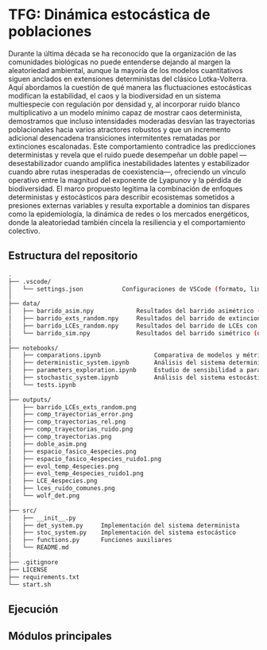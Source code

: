 # TFG: **Dinámica estocástica de poblaciones**

Durante la última década se ha reconocido que la organización de las comunidades biológicas no puede entenderse dejando al margen la aleatoriedad ambiental, aunque la mayoría de los modelos cuantitativos siguen anclados en extensiones deterministas del clásico Lotka-Volterra. Aquí abordamos la cuestión de qué manera las fluctuaciones estocásticas modifican la estabilidad, el caos y la biodiversidad en un sistema multiespecie con regulación por densidad y, al incorporar ruido blanco multiplicativo a un modelo mínimo capaz de mostrar caos determinista, demostramos que incluso intensidades moderadas desvían las trayectorias poblacionales hacia varios atractores robustos y que un incremento adicional desencadena transiciones intermitentes rematadas por extinciones escalonadas. Este comportamiento contradice las predicciones deterministas y revela que el ruido puede desempeñar un doble papel —desestabilizador cuando amplifica inestabilidades latentes y estabilizador cuando abre rutas inesperadas de coexistencia—, ofreciendo un vínculo operativo entre la magnitud del exponente de Lyapunov y la pérdida de biodiversidad. El marco propuesto legitima la combinación de enfoques deterministas y estocásticos para describir ecosistemas sometidos a presiones externas variables y resulta exportable a dominios tan dispares como la epidemiología, la dinámica de redes o los mercados energéticos, donde la aleatoriedad también cincela la resiliencia y el comportamiento colectivo.

## Estructura del repositorio

```bash
.
├── .vscode/
│   └── settings.json           Configuraciones de VSCode (formato, linting, etc.).
│
├── data/
│   ├── barrido_asim.npy            Resultados del barrido asimétrico (deprecated)
│   ├── barrido_exts_random.npy     Resultados del barrido de extinciones con x0 aleatorios
│   ├── barrido_LCEs_random.npy     Resultados del barrido de LCEs con x0 aleatorios
│   └── barrido_sim.npy             Resultados del barrido simétrico (deprecated)
│
├── notebooks/
│   ├── comparations.ipynb               Comparativa de modelos y métricas de error.
│   ├── deterministic_system.ipynb       Análisis del sistema determinista.
│   ├── parameters_exploration.ipynb     Estudio de sensibilidad a parámetros.
│   ├── stochastic_system.ipynb          Análisis del sistema estocástico.
│   └── tests.ipynb                  
│
├── outputs/
│   ├── barrido_LCEs_exts_random.png  
│   ├── comp_trayectorias_error.png   
│   ├── comp_trayectorias_rel.png     
│   ├── comp_trayectorias_ruido.png   
│   ├── comp_trayectorias.png         
│   ├── doble_asim.png                
│   ├── espacio_fasico_4especies.png  
│   ├── espacio_fasico_4especies_ruido1.png  
│   ├── evol_temp_4especies.png       
│   ├── evol_temp_4especies_ruido1.png 
│   ├── LCE_4especies.png            
│   ├── lces_ruido_comunes.png       
│   └── wolf_det.png                  
│
├── src/
│   ├── __init__.py       
│   ├── det_system.py     Implementación del sistema determinista
│   ├── stoc_system.py    Implementación del sistema estocástico
│   ├── functions.py      Funciones auxiliares 
│   └── README.md         
│
├── .gitignore            
├── LICENSE               
├── requirements.txt      
└── start.sh              

```


## Ejecución


## Módulos principales
